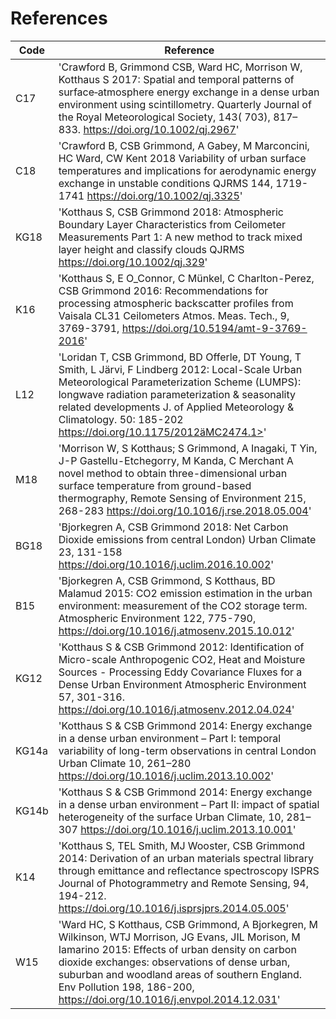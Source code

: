 # References

| Code | Reference |
------- | ------- | 
C17 | 'Crawford B, Grimmond CSB, Ward HC, Morrison W, Kotthaus S 2017: Spatial and temporal patterns of surface‐atmosphere energy exchange in a dense urban environment using scintillometry. Quarterly Journal of the Royal Meteorological Society, 143( 703), 817– 833. https://doi.org/10.1002/qj.2967'
C18 | 'Crawford B, CSB Grimmond, A Gabey, M Marconcini, HC Ward, CW Kent 2018 Variability of urban surface temperatures and implications for aerodynamic energy exchange in unstable conditions QJRMS 144, 1719-1741 https://doi.org/10.1002/qj.3325'
KG18 | 'Kotthaus S, CSB Grimmond 2018: Atmospheric Boundary Layer Characteristics from Ceilometer Measurements Part 1: A new method to track mixed layer height and classify clouds QJRMS https://doi.org/10.1002/qj.329' 
K16 | 'Kotthaus S, E O_Connor, C Münkel, C Charlton-Perez, CSB Grimmond 2016: Recommendations for processing atmospheric backscatter profiles from Vaisala CL31 Ceilometers Atmos. Meas. Tech., 9, 3769-3791, https://doi.org/10.5194/amt-9-3769-2016' 
L12 | 'Loridan T, CSB Grimmond, BD Offerle, DT Young, T Smith, L Järvi, F Lindberg 2012: Local-Scale Urban Meteorological Parameterization Scheme (LUMPS): longwave radiation parameterization & seasonality related developments J. of Applied Meteorology & Climatology. 50: 185-202 https://doi.org/10.1175/2012äMC2474.1>'
M18 | 'Morrison W, S Kotthaus; S Grimmond, A Inagaki, T Yin, J-P Gastellu-Etchegorry, M Kanda, C Merchant A novel method to obtain three-dimensional urban surface temperature from ground-based thermography, Remote Sensing of Environment  215, 268-283 https://doi.org/10.1016/j.rse.2018.05.004'
BG18 | 'Bjorkegren A, CSB Grimmond 2018: Net Carbon Dioxide emissions from central London) Urban Climate 23, 131-158  https://doi.org/10.1016/j.uclim.2016.10.002' 
B15 | 'Bjorkegren A, CSB Grimmond, S Kotthaus, BD Malamud 2015: CO2 emission estimation in the urban environment: measurement of the CO2 storage term. Atmospheric Environment 122, 775-790,  https://doi.org/10.1016/j.atmosenv.2015.10.012' 
KG12 | 'Kotthaus S & CSB Grimmond 2012: Identification of Micro-scale Anthropogenic CO2, Heat and Moisture Sources - Processing Eddy Covariance Fluxes for a Dense Urban Environment Atmospheric Environment 57, 301-316. https://doi.org/10.1016/j.atmosenv.2012.04.024'   
KG14a | 'Kotthaus S & CSB Grimmond 2014: Energy exchange in a dense urban environment – Part I: temporal variability of long-term observations in central London Urban Climate 10, 261–280 https://doi.org/10.1016/j.uclim.2013.10.002'
KG14b | 'Kotthaus S & CSB Grimmond 2014: Energy exchange in a dense urban environment – Part II: impact of spatial heterogeneity of the surface Urban Climate, 10, 281–307  https://doi.org/10.1016/j.uclim.2013.10.001'
K14 | 'Kotthaus S, TEL Smith, MJ Wooster, CSB Grimmond 2014: Derivation of an urban materials spectral library through emittance and reflectance spectroscopy ISPRS Journal of Photogrammetry and Remote Sensing, 94, 194-212. https://doi.org/10.1016/j.isprsjprs.2014.05.005'
W15 | 'Ward HC, S Kotthaus, CSB Grimmond, A Bjorkegren, M Wilkinson, WTJ Morrison, JG Evans, JIL Morison, M Iamarino 2015: Effects of urban density on carbon dioxide exchanges: observations of dense urban, suburban and woodland areas of southern England. Env Pollution 198, 186-200,  https://doi.org/10.1016/j.envpol.2014.12.031'
